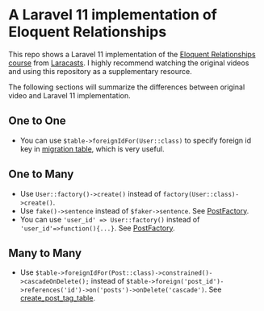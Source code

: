 # A Laravel 11 implementation of Eloquent Relationships

This repo shows a Laravel 11 implementation of the [Eloquent Relationships course](https://laracasts.com/series/eloquent-relationships) from [Laracasts](https://laracasts.com/).
I highly recommend watching the original videos and using this repository as a supplementary resource.

The following sections will summarize the differences between original video and Laravel 11 implementation.

## One to One

- You can use `$table->foreignIdFor(User::class)` to specify foreign id key in [migration table](database/migrations/2025_01_03_013940_create_profiles_table.php), which is very useful.

## One to Many

- Use `User::factory()->create()` instead of `factory(User::class)->create()`.
- Use `fake()->sentence` instead of `$faker->sentence`. See [PostFactory](database/factories/PostFactory.php).
- You can use `'user_id' => User::factory()` instead of `'user_id'=>function(){...}`. See [PostFactory](database/factories/PostFactory.php).

## Many to Many

- Use `$table->foreignIdFor(Post::class)->constrained()->cascadeOnDelete();` instead of `$table->foreign('post_id')->references('id')->on('posts')->onDelete('cascade')`. See [create_post_tag_table](database/migrations/2025_01_03_041312_create_post_tag_table.php).
